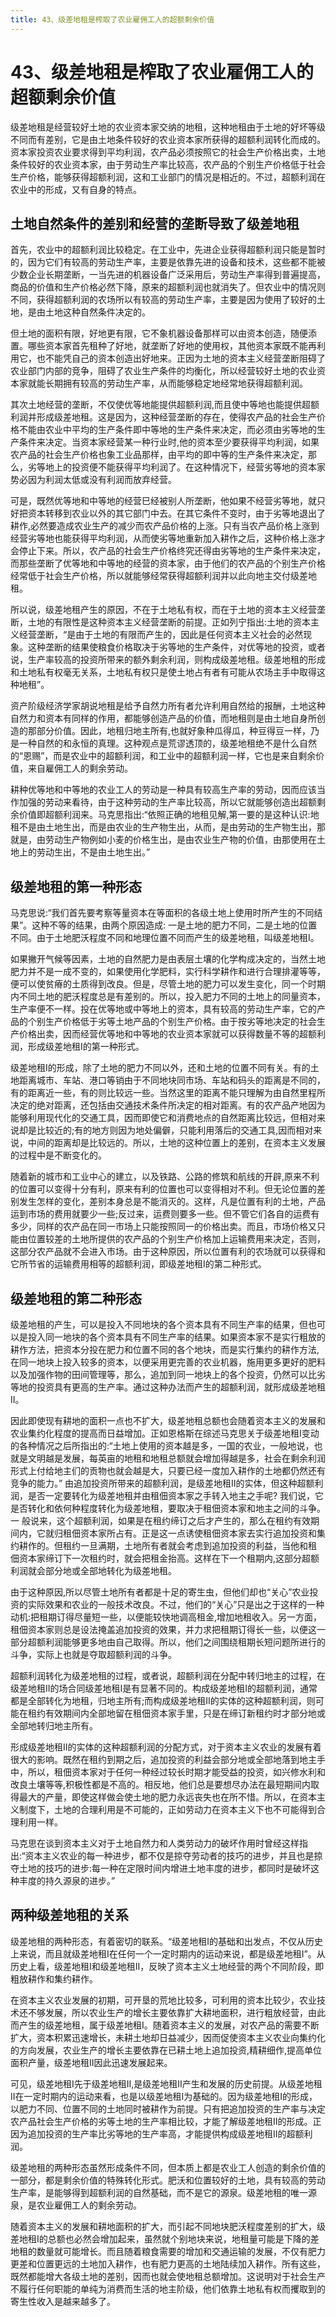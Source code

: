 ```yaml
---
title: 43、级差地租是榨取了农业雇佣工人的超额剩余价值
---
```

# 43、级差地租是榨取了农业雇佣工人的超额剩余价值

级差地租是经营较好土地的农业资本家交纳的地租，这种地租由于土地的好坏等级不同而有差别，它是由土地条件较好的农业资本家所获得的超额利润转化而成的。资本家投资农业要求得到平均利润，农产品必须按照它的社会生产价格出卖，土地条件较好的农业资本家，由于劳动生产率比较高，农产品的个别生产价格低于社会生产价格，能够获得超额利润，这和工业部门的情况是相近的。不过，超额利润在农业中的形成，又有自身的特点。

## 土地自然条件的差别和经营的垄断导致了级差地租

首先，农业中的超额利润比较稳定。在工业中，先进企业获得超额利润只能是暂时的，因为它们有较高的劳动生产率，主要是依靠先进的设备和技术，这些都不能被少数企业长期垄断，一当先进的机器设备广泛采用后，劳动生产率得到普遍提高，商品的价值和生产价格必然下降，原来的超额利润也就消失了。但农业中的情况则不同，获得超额利润的农场所以有较高的劳动生产率，主要是因为使用了较好的土地，是由土地这种自然条件决定的。

但土地的面积有限，好地更有限，它不象机器设备那样可以由资本创造，随便添置。哪些资本家首先租种了好地，就垄断了好地的使用权，其他资本家既不能再利用它，也不能凭自己的资本创造出好地来。正因为土地的资本主义经营垄断阻碍了农业部门内部的竞争，阻碍了农业生产条件的均衡化，所以经营较好土地的农业资本家就能长期拥有较高的劳动生产率，从而能够稳定地经常地获得超额利润。

其次土地经营的垄断，不仅使优等地能提供超额利润,而且使中等地也能提供超额利润并形成级差地租。这是因为，这种经营垄断的存在，使得农产品的社会生产价格不能由农业中平均的生产条件即中等地的生产条件来决定，而必须由劣等地的生产条件来决定。当资本家经营某一种行业时,他的资本至少要获得平均利润，如果农产品的社会生产价格也象工业品那样，由平均的即中等的生产条件来决定，那么，劣等地上的投资便不能获得平均利润了。在这种情况下，经营劣等地的资本家势必因为利润太低或没有利润而放弃经营。

可是，既然优等地和中等地的经营巳经被别人所垄断，他如果不经营劣等地，就只好把资本转移到农业以外的其它部门中去。在其它条件不变时，由于劣等地退出了耕作,必然要造成农业生产的减少而农产品价格的上涨。只有当农产品价格上涨到经营劣等地也能获得平均利润，从而使劣等地重新加入耕作之后，这种价格上涨才会停止下来。所以，农产品的社会生产价格终究还得由劣等地的生产条件来决定，而那些垄断了优等地和中等地的经营的资本家，由于他们的农产品的个别生产价格经常低于社会生产价格，所以就能够经常获得超额利润并以此向地主交付级差地租。

所以说，级差地租产生的原因，不在于土地私有权，而在于土地的资本主义经营垄断，土地的有限性是这种资本主义经营垄断的前提。正如列宁指出:土地的资本主义经营垄断，“是由于土地的有限而产生的，因此是任何资本主义社会的必然现象。这种垄断的结果使粮食价格取决于劣等地的生产条件，对优等地的投资，或者说，生产率较高的投资所带来的额外剩余利润，则构成级差地租。级差地租的形成和土地私有权毫无关系，土地私有权只是使土地占有者有可能从农场主手中取得这种地租”。

资产阶级经济学家胡说地租是给予自然力所有者允许利用自然给的报酬，土地这种自然力和资本有同样的作用，都能够创造产品的价值，而地租则是由土地自身所创造的那部分价值。因此，地租归地主所有,也就好象种瓜得瓜，种豆得豆一样，乃是一种自然的和永恒的真理。这种观点是荒谬透顶的，级差地租绝不是什么自然的“恩赐”，而是农业中的超额利润，和工业中的超额利润一样，它也是来自剩余价值，来自雇佣工人的剩余劳动。

耕种优等地和中等地的农业工人的劳动是一种具有较高生产率的劳动，因而应该当作加强的劳动来看待，由于这种劳动的生产率比较高，所以它就能够创造出超额剩余价值即超额利润来。马克思指出:“依照正确的地租见解,第一要的是这种认识:地租不是由土地生出，而是由农业的生产物生出，从而，是由劳动的生产物生出，那就是，由劳动生产物例如小麦的价格生出，是由农业生产物的价值，由那使用在土地上的劳动生出，不是由土地生出。”

## 级差地租的第一种形态

马克思说:“我们首先要考察等量资本在等面积的各级土地上使用时所产生的不同结果”。这种不等的结果，由两个原因造成: 一是土地的肥力不同，二是土地的位置不同。由于土地肥沃程度不同和地理位置不同而产生的级差地租，叫级差地租I。

如果撇开气候等因素，土地的自然肥力是由表层土壤的化学构成决定的，当然土地肥力并不是一成不变的，如果使用化学肥料，实行科学耕作和进行合理排灌等等，便可以使贫瘠的土质得到改良。但是，尽管土地的肥力可以发生变化，同一个时期内不同土地的肥沃程度总是有差别的。所以，投入肥力不同的土地上的同量资本，生产率便不一样。投在优等地或中等地上的资本，具有较高的劳动生产率，它的产品的个别生产价格低于劣等土地产品的个别生产价格。由于按劣等地决定的社会生产价格出卖，因而经营优等地和中等地的农业资本家就可以获得数量不等的超额利润，形成级差地租I的第一种形式。

级差地租I的形成，除了土地的肥力不同以外，还和土地的位置不同有关。有的土地距离城市、车站、港口等销由于不同地块同市场、车站和码头的距离是不同的，有的距离近一些，有的则比较远一些。当然这里的距离不能只理解为由自然里程所决定的绝对距离，还包括由交通技术条件所决定的相对距离。有的农产品产地因为能够利用现代化的交通工具，因而即使它和消费地点的自然距离比较远，但相对来说却是比较近的;有的地方则因为地处偏僻，只能利用落后的交通工具,因而相对来说，中间的距离却是比较远的。所以，土地的这种位置上的差别，在资本主义发展的过程中是不断变化的。

随着新的城市和工业中心的建立，以及铁路、公路的修筑和航线的开辟,原来不利的位置可以变得十分有利，原来有利的位置也可以变得相对不利。但无论位置的差别发生怎样的变化，差别本身总是不能消灭的。这样，凡是位置有利的土地，产品运到市场的费用就要少一些;反过来，运费则要多一些。但不管它们各自的运费有多少，同样的农产品在同一市场上只能按照同一的价格出卖。而且，市场价格又只能由位置较差的土地所提供的农产品的个别生产价格加上运输费用来决定，否则，这部分农产品就不会进入市场。由于这种原因，所以位置有利的农场就可以获得和它所节省的运输费用相等的超额利润，即级差地租I的第二种形式。

## 级差地租的第二种形态

级差地租的产生，可以是投入不同地块的各个资本具有不同生产率的结果，但也可以是投入同一地块的各个资本具有不同生产率的结果。如果资本家不是实行粗放的耕作方法，把资本分投在肥力和位置不同的各个地块，而是实行集约的耕作方法,在同一地块上投入较多的资本，以便采用更完善的农业机器，施用更多更好的肥料以及加强作物的田间管理等，那么，追加到同一地块上的各个投资，仍然可以比劣等地的投资具有更高的生产率。通过这种办法而产生的超额利润，就形成级差地租II。

因此即使现有耕地的面积一点也不扩大，级差地租总额也会随着资本主义的发展和农业集约化程度的提高而日益增加。正如恩格斯在综述马克思关于级差地租I变动的各种情况之后所指出的:“土地上使用的资本越是多，一国的农业，一般地说，也就是文明越是发展，每英亩的地租和地租总额就会增加得越是多，社会在剩余利润形式上付给地主们的贡物也就会越是大，只要已经一度加入耕作的土地都仍然还有竞争的能力。”
由追加投资所带来的超额利润，是级差地租II的实体，但这种超额利润，是否一定要转化为级差地租并由租佃资本家之手转入地主之手呢?
我们说，它是否转化和依何种程度转化为级差地租，要取决于租佃资本家和地主之间的斗争。一 般说来，这个超额利润，如果是在租约缔订之后才产生的，那么在租约有效期间内，它就归租佃资本家所占有。正是这一点诱使租佃资本家去实行追加投资和集约耕作的。但租约一旦满期，土地所有者就会考虑到追加投资的利益，当他和租 佃资本家缔订下一次租约时，就会把租金抬高。这样在下一个租期内,这部分超额利润就会部分地或全部地转化为级差地租。

由于这种原因,所以尽管土地所有者都是十足的寄生虫，但他们却也“关心”农业投资的实际效果和农业的一般技术改良。不过，他们的“关心”只是出之于这样的一种动机:把租期订得尽量短一些，以便能较快地调高租金,增加地租收入。另一方面，租佃资本家则总是设法掩盖追加投资的效果，并力求把租期订得长一些，以便这一部分超额利润能够更多地由自己取得。所以，他们之间围绕租期长短问题所进行的斗争，实际上也就是夺取超额利润的斗争。

超额利润转化为级差地租的过程，或者说，超额利润在分配中转归地主的过程，在级差地租II的场合同级差地租I是有显著不同的。构成级差地租I的超额利润，通常都是全部转化为地租，归地主所有;而构成级差地租II的实体的这种超额利润，则可能在租约有效期间内全部地留在租佃资本家手里，只是在缔订新租约时才部分地或全部地转归地主所有。

形成级差地租II的实体的这种超额利润的分配方式，对于资本主义农业的发展有着很大的影响。既然在租约到期之后，追加投资的利益会部分地或全部地落到地主手中，所以，租佃资本家对于任何一种经过较长时期才能受益的投资，如兴修水利和改良土壤等等,积极性都是不高的。相反地，他们总是要想尽办法在最短期间内取得最大的产量，即使这样做会使土地的肥力永远丧失也在所不惜。所以，在资本主义制度下，土地的合理利用是不可能的，正如劳动力在资本主义下也不可能得到合理利用一样。

马克思在谈到资本主义对于土地自然力和人类劳动力的破坏作用时曾经这样指出:“资本主义农业的每一种进步，都不仅是掠夺劳动者的技巧的进步，并且也是掠夺土地的技巧的进步:每一种在定限时间内增进土地丰度的进步，都同时是破坏这种丰度的持久源泉的进步。”

## 两种级差地租的关系

级差地租的两种形态，有着密切的联系。“级差地租I的基础和出发点，不仅从历史上来说，而且就级差地租I在任何一个一定时期内的运动来说，都是级差地租I”。从历史上看，级差地租I和级差地租II，反映了资本主义土地经营的两个不同阶段，即粗放耕作和集约耕作。

在资本主义农业发展的初期，可开垦的荒地比较多，可利用的资本比较少，农业技术还不够发展，所以农业生产的增长主要依靠扩大耕地面积，进行粗放经营，由此而产生的级差地租，属于级差地租I。随着资本主义的发展，对农产品的需要不断扩大，资本积累迅速增长，未耕土地却日益减少，因而促使资本主义农业向集约化的方向发展，农业生产的增长主要依靠在已耕土地上追加投资,精耕细作,提高单位面积产量，级差地租II因此迅速发展起来。

可见，级差地租I先于级差地租II,是级差地租II产生和发展的历史前提。从级差地租II在一定时期内的运动来看，也是以级差地租I为基础的。因为级差地租I的形成，以肥力不同、位置不同的土地同时被耕作为前提。只有把追加投资的生产率与决定农产品社会生产价格的劣等土地的生产率相比较，才能了解级差地租II的形成。正因为追加投资的生产率比劣等地的生产率高，才能提供构成级差地租II的超额利润。

级差地租的两种形态虽然形成条件不同，但本质上都是农业工人创造的剩余价值的一部分，都是剩余价值的特殊转化形式。肥沃和位置较好的土地，具有较高的劳动生产率，是能够得到超额利润的自然基础，而不是它的源泉。级差地租的唯一源泉，是农业雇佣工人的剩余劳动。

随着资本主义的发展和耕地面积的扩大，而引起不同地块肥沃程度差别的扩大，级差地租I的总额也必然会增加起来，虽然就个别地块来说，地租量可能是下降的差地租的数量就可能增长。而且随着粮食需要的增加和交通运输的发展，不仅有肥力更差和位置更远的土地加入耕作，也有肥力更高的土地陆续加入耕作。所有这些，既然都能增大各级土地的差别，因而也就会使地租总额增加。这说明对于社会生产不履行任何职能的单纯为消费而生活的地主阶级，他们依靠土地私有权而攫取到的寄生性收入是越来越多了。